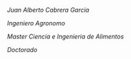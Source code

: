 _Juan Alberto Cabrera Garcia_

*Ingeniero Agronomo*

*Master Ciencia e Ingenieria de Alimentos*

*Doctorado*


